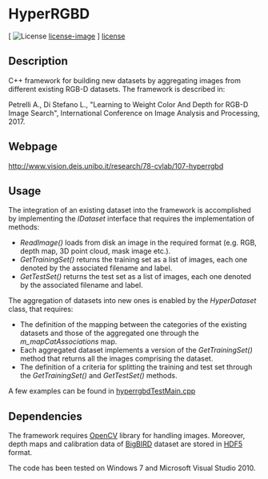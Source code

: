 # HyperRGBD

[ ![License] [license-image] ] [license]

[license-image]: https://img.shields.io/badge/license-gpl-green.svg?style=flat
[license]: https://github.com/aliosciapetrelli/Pairwise3DRegistrationEvaluation/blob/master/LICENSE

Description
-----------
C++ framework for building new datasets by aggregating images from different existing RGB-D datasets. The framework is described in:

Petrelli A., Di Stefano L., "Learning to Weight Color And Depth for RGB-D Image Search", International Conference on Image Analysis and Processing, 2017.

Webpage
-----------
http://www.vision.deis.unibo.it/research/78-cvlab/107-hyperrgbd

Usage
-----------
The integration of an existing dataset into the framework is accomplished by implementing the *IDataset* interface that requires the implementation of methods:
* *ReadImage()* loads from disk an image in the required format (e.g. RGB, depth map, 3D point cloud, mask image etc.).
* *GetTrainingSet()* returns the training set as a list of images, each one denoted by the associated filename and label.
* *GetTestSet()* returns the test set as a list of images, each one denoted by the associated filename and label.

The aggregation of datasets into new ones is enabled by the *HyperDataset* class, that requires:
* The definition of the mapping between the categories of the existing datasets and those of the aggregated one through the *m_mapCatAssociations* map.
* Each aggregated dataset implements a version of the *GetTrainingSet()* method that returns all the images comprising the dataset.
* The definition of a criteria for splitting the training and test set through the *GetTrainingSet()* and *GetTestSet()* methods.

A few examples can be found in [hyperrgbdTestMain.cpp](https://github.com/aliosciapetrelli/HyperRGBD/blob/master/hyperrgbdTestMain.cpp)

Dependencies
-----------
The framework requires [OpenCV](http://opencv.org/) library for handling images. Moreover, depth maps and calibration data of [BigBIRD](http://rll.berkeley.edu/bigbird/) dataset are stored in [HDF5](https://www.hdfgroup.org/HDF5/) format.

The code has been tested on Windows 7 and Microsoft Visual Studio 2010.
